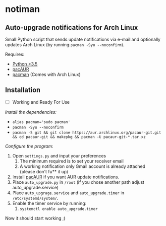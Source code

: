 notiman
=============
Auto-upgrade notifications for Arch Linux
--------------------------------------------------------
Small Python script that sends update notifications via e-mail and optionally updates Arch Linux (by running `pacman -Syu --noconfirm`).

Requires:
  * [Python >3.5](https://www.archlinux.org/packages/extra/x86_64/python/)
  * [pacAUR](https://aur.archlinux.org/packages/pacaur/)
  * [pacman](https://www.archlinux.org/packages/core/x86_64/pacman/) (Comes with Arch Linux)

Installation
------------

- [ ] Working and Ready For Use

*Install the dependencies:*
* `alias pacman='sudo pacman'`
* `pacman -Syu --noconfirm`
* `pacman -S git && git clone https://aur.archlinux.org/pacaur-git.git && cd pacaur-git && makepkg && pacman -U pacaur-git-*.tar.xz`

*Configure the program:*
1. Open `settings.py` and input your preferences
    1. The minimum required is to set your receiver email
    2. A working notification only Gmail account is already attached (please don't fu** it up)
2. Install [pacAUR](https://aur.archlinux.org/packages/pacaur/) if you want AUR update notifications.
3. Place `auto_upgrade.py` in `/root` (if you chose another path adjust auto_upgrade.service)
4. Place `auto_upgrage.service` and `auto_upgrade.timer` in `/etc/systemd/system/`.
5. Enable the timer service by running:
    1. `systemctl enable auto_upgrade.timer`

Now it should start working ;)
